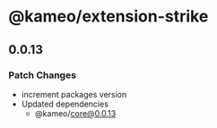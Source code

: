 # @kameo/extension-strike

## 0.0.13

### Patch Changes

- increment packages version
- Updated dependencies
  - @kameo/core@0.0.13
